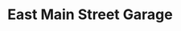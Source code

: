 ---
title: "East Main Street Garage"
url: /scottsville/east-main-street-garage/
shop: car repair
---